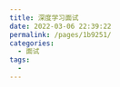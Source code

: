 ```yaml
---
title: 深度学习面试
date: 2022-03-06 22:39:22
permalink: /pages/1b9251/
categories: 
  - 面试
tags: 
  - 
---
```


